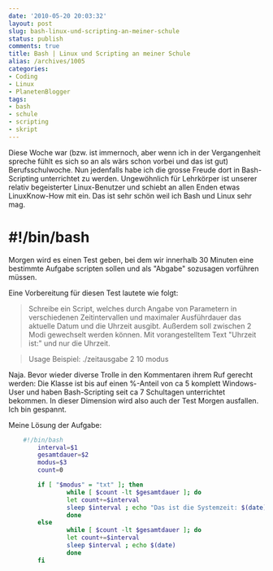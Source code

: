 ```yaml
---
date: '2010-05-20 20:03:32'
layout: post
slug: bash-linux-und-scripting-an-meiner-schule
status: publish
comments: true
title: Bash | Linux und Scripting an meiner Schule
alias: /archives/1005
categories:
- Coding
- Linux
- PlanetenBlogger
tags:
- bash
- schule
- scripting
- skript
---
```


Diese Woche war (bzw. ist immernoch, aber wenn ich in der Vergangenheit spreche fühlt es sich so an als wärs schon vorbei und das ist gut) Berufsschulwoche. Nun jedenfalls habe ich die grosse Freude dort in Bash-Scripting unterrichtet zu werden. Ungewöhnlich für Lehrkörper ist unserer relativ begeisterter Linux-Benutzer und schiebt an allen Enden etwas LinuxKnow-How mit ein. Das ist sehr schön weil ich Bash und Linux sehr mag.




# ****#!/bin/bash****


Morgen wird es einen Test geben, bei dem wir innerhalb 30 Minuten eine bestimmte Aufgabe scripten sollen und als "Abgabe" sozusagen vorführen müssen.

Eine Vorbereitung für diesen Test lautete wie folgt:


> Schreibe ein Script, welches durch Angabe von Parametern in verschiedenen Zeitintervallen und maximaler Ausführdauer das aktuelle Datum und die Uhrzeit ausgibt. Außerdem soll zwischen 2 Modi gewechselt werden können. Mit vorangestelltem Text "Uhrzeit ist:" und nur die Uhrzeit.




> Usage Beispiel:
> ./zeitausgabe 2 10 modus


Naja. Bevor wieder diverse Trolle in den Kommentaren ihrem Ruf gerecht werden: Die Klasse ist bis auf einen %-Anteil von ca 5 komplett Windows-User und haben Bash-Scripting seit ca 7 Schultagen unterrichtet bekommen. In dieser Dimension wird also auch der Test Morgen ausfallen. Ich bin gespannt.

Meine Lösung der Aufgabe:

``` bash
    #!/bin/bash
        interval=$1
        gesamtdauer=$2
        modus=$3
        count=0

        if [ "$modus" = "txt" ]; then
                while [ $count -lt $gesamtdauer ]; do
                let count+=$interval
                sleep $interval ; echo "Das ist die Systemzeit: $(date)"
                done
        else
                while [ $count -lt $gesamtdauer ]; do
                let count+=$interval
                sleep $interval ; echo $(date)
                done
        fi
```

